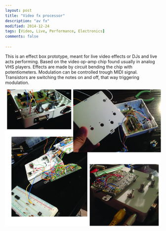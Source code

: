```yaml
---
layout: post
title: "Video fx processor"
description: "av fx"
modified: 2014-12-24
tags: [Video, Live, Performance, Electronics]
comments: false

---
```


This is an effect box prototype, meant for live video effects or DJs and live acts performing. Based on the video op-amp chip found usually in analog VHS players. Effects are made by circuit bending the chip with potentiometers. Modulation can be controlled trough MIDI signal. Transistors are switching the notes on and off, that way triggering modulation.


<img src="/images/videovhsfx.jpg">
